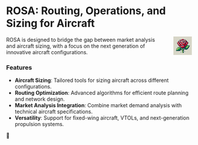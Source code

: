 # ROSA: Routing, Operations, and Sizing for Aircraft

<img src="assets/rose.png" alt="ROSA Logo" width="50" height="50" align="right" style="margin-left: 30px; margin-bottom: 30px;"/>

ROSA is designed to bridge the gap between market analysis and aircraft sizing, with a focus on the next generation of innovative aircraft configurations.

### Features
- **Aircraft Sizing**: Tailored tools for sizing aircraft across different configurations.
- **Routing Optimization**: Advanced algorithms for efficient route planning and network design.
- **Market Analysis Integration**: Combine market demand analysis with technical aircraft specifications.
- **Versatility**: Support for fixed-wing aircraft, VTOLs, and next-generation propulsion systems.

🌹
